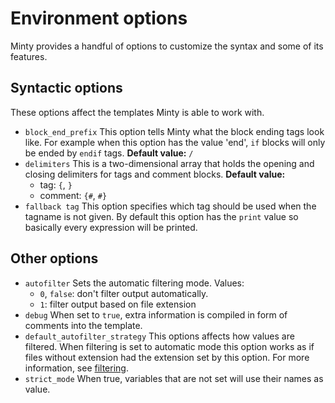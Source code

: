 Environment options
========
Minty provides a handful of options to customize the syntax and some of its features.

Syntactic options
--------
These options affect the templates Minty is able to work with.

 * `block_end_prefix`
   This option tells Minty what the block ending tags look like. For example when this option has the value 'end',
   `if` blocks will only be ended by `endif` tags.
   **Default value:** `/`
 * `delimiters`
   This is a two-dimensional array that holds the opening and closing delimiters for tags and comment blocks.
   **Default value:**
    - tag: `{`, `}`
    - comment: `{#`, `#}`
 * `fallback tag`
   This option specifies which tag should be used when the tagname is not given. By default this option has the
   `print` value so basically every expression will be printed.

Other options
--------

 * `autofilter`
   Sets the automatic filtering mode. Values:
     - `0`, `false`: don't filter output automatically.
     - `1`: filter output based on file extension
 * `debug`
   When set to `true`, extra information is compiled in form of comments into the template.
 * `default_autofilter_strategy`
   This options affects how values are filtered. When filtering is set to automatic mode this option
   works as if files without extension had the extension set by this option. For more information, see
   [filtering](filtering.md).
 * `strict_mode`
   When true, variables that are not set will use their names as value.
